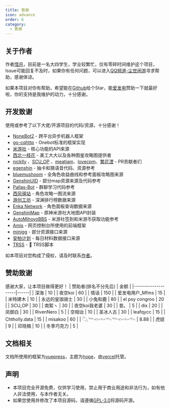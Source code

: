 ```yaml
---
title: 致谢
icon: advance
order: 6
category:
  - 致谢
---
```


## 关于作者
作者[惜月](https://github.com/CMHopeSunshine)，目前是一名大四学生，学业较繁忙，仅有零碎时间维护这个项目，Issue可能回复不及时，如果你有任何问题，可以进入[QQ频道-尘世闲游](https://pd.qq.com/s/kl9dor)寻求帮助，感谢体谅。

如果本项目对你有帮助，希望能在[Github](https://github.com/CMHopeSunshine/LittlePaimon)给个Star，能[爱发电](https://afdian.net/a/cherishmoons)赞助一下就最好啦，你的支持是我维护的动力，十分感谢。

## 开发致谢
使用或参考了以下大佬/开源项目的代码/资源，十分感谢！
- [NoneBot2](https://github.com/nonebot/nonebot2) - 跨平台异步机器人框架
- [go-cqhttp](https://github.com/Mrs4s/go-cqhttp) - Onebot标准的框架实现
- [米游社](https://bbs.mihoyo.com/) - 核心功能的API来源
- [西北一枝花](https://github.com/Nwflower) - 美工大大以及各种图鉴攻略图提供者
- [nicklly](https://github.com/nicklly) 、[SCU_OP](https://github.com/SCUOP) 、[meatjam](https://github.com/meatjam)、[lovecpm](https://github.com/lovecpm)、[繁花湮](https://github.com/linworld) - PR贡献者们
- [egenshin](https://github.com/pcrbot/erinilis-modules/tree/master/egenshin) - 抽卡和猜语音代码、资源参考
- [bluemushoom](https://bbs.nga.cn/nuke.php?func=ucp&uid=62861898) - 全角色收益曲线和参考面板攻略图来源
- [GenshinUID](https://github.com/KimigaiiWuyi/GenshinUID) - 部分map资源来源及代码参考
- [Pallas-Bot](https://github.com/InvoluteHell/Pallas-Bot/tree/master/src/plugins/repeater) - 群聊学习代码参考
- [西风驿站](https://bbs.mihoyo.com/ys/collection/307224) - 角色攻略一图流来源
- [游创工坊](https://space.bilibili.com/176858937) - 深渊排行榜数据来源
- [Enka Network](https://enka.shinshin.moe/) - 角色面板查询数据来源
- [GenshinMap](https://github.com/MingxuanGame/GenshinMap) - 原神米游社大地图API封装
- [AutoMihoyoBBS](https://github.com/Womsxd/AutoMihoyoBBS) - 米游社签到和米游币获取功能参考
- [Amis](https://github.com/baidu/amis) - 网页控制台所使用的前端框架
- [minigg](https://www.minigg.cn/) - 部分资源接口来源
- [安柏计划](https://ambr.top/chs) - 每日材料数据接口来源
- [TRSS](https://TRSS.me) - 🌌 TRSS脚本

如本项目对您构成了侵权，请及时联系[作者](https://github.com/CMHopeSunshine)。


## 赞助致谢
感谢大家，让本项目做得更好！
| 赞助者(排名不分先后)        | 金额   |
|--------------------|------|
| 深海                 | 10   |
| 夜空koi              | 60   |
| 情话                 | 150  |
| 爱发电用户_Mfms         | 15   |
| 米特建木               | 10   |
| 永远的皇珈骑士            | 30   |
| 小兔和鹿               | 80   |
| el psy congroo     | 20   |
| SCU_OP             | 30   |
| 南絮ヽ                | 30   |
| 夜空koi我老婆           | 30   |
| 昔。                 | 5    |
| dix                | 20   |
| 凤御白                | 30   |
| RivenNero          | 5    |
| 空相诒                | 10   |
| 圣冰人古               | 30   |
| leafqycc           | 15   |
| Chtholly.data      | 15   |
| misakoo            | 60   |
| 𓆡𓆝𓆟𓆜𓆞𓆝𓆟𓆜𓆞 | 8.88 |
| 虎妞                 | 9    |
| 邓晓楠                 | 10    |
| 冬季巧克力                 | 5    |


## 文档相关
文档所使用的框架为[vuepress](https://github.com/vuejs/vuepress)，主题为[hope](https://github.com/vuepress-theme-hope/vuepress-theme-hope)，由[vercel](https://vercel.com/)托管。


## 声明
- 本项目完全开源免费，仅供学习使用，禁止用于商业用途和非法行为，如有他人非法使用，与本作者无关。
- 如果您使用并修改了本项目源码，请遵循[GPL-3.0](https://github.com/CMHopeSunshine/LittlePaimon/blob/Bot/LICENSE)将源码开源。

